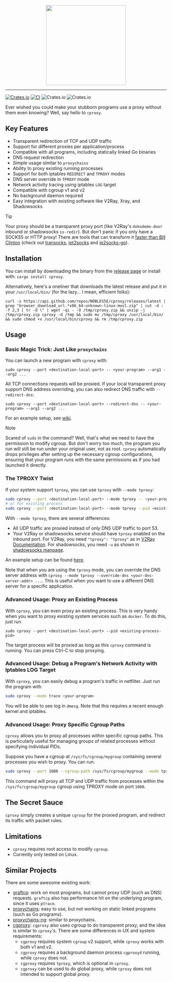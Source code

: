 <p align="center">
<img width="250px" src="https://user-images.githubusercontent.com/18649508/139117888-4f631b07-0b40-4d24-b478-fb805ceef689.png" />
</p>
<hr/>

[![Crates.io](https://img.shields.io/crates/v/cproxy)](https://crates.io/crates/cproxy) [![CI](https://github.com/NOBLES5E/cproxy/actions/workflows/build.yml/badge.svg)](https://github.com/NOBLES5E/cproxy/actions/workflows/build.yml) ![Crates.io](https://img.shields.io/crates/d/cproxy) ![Crates.io](https://img.shields.io/crates/l/cproxy)

Ever wished you could make your stubborn programs use a proxy without them even knowing? Well, say hello to `cproxy`.

## Key Features

- Transparent redirection of TCP and UDP traffic
- Support for different proxies per application/process
- Compatible with all programs, including statically linked Go binaries
- DNS request redirection
- Simple usage similar to `proxychains`
- Ability to proxy existing running processes
- Support for both iptables `REDIRECT` and `TPROXY` modes
- DNS server override in `TPROXY` mode
- Network activity tracing using iptables `LOG` target
- Compatible with cgroup v1 and v2
- No background daemon required
- Easy integration with existing software like V2Ray, Xray, and Shadowsocks

> [!TIP]
> Your proxy should be a transparent proxy port (like V2Ray's `dokodemo-door` inbound or shadowsocks `ss-redir`). But don't panic if you only have a SOCKS5 or HTTP proxy! There are tools that can transform it [faster than Bill Clinton](https://youtu.be/Dv0PxINy2ds?t=570) (check out [transocks](https://github.com/cybozu-go/transocks), [ipt2socks](https://github.com/zfl9/ipt2socks) and [ip2socks-go](https://github.com/lcdbin/ip2socks-go)).

## Installation

You can install by downloading the binary from the [release page](https://github.com/NOBLES5E/cproxy/releases) or install with: `cargo install cproxy`.

Alternatively, here's a oneliner that downloads the latest release and put it in your `/usr/local/bin/` (for the lazy... I mean, efficient folks):

```
curl -s https://api.github.com/repos/NOBLES5E/cproxy/releases/latest | grep "browser_download_url.*x86_64-unknown-linux-musl.zip" | cut -d : -f 2,3 | tr -d \" | wget -qi - -O /tmp/cproxy.zip && unzip -j /tmp/cproxy.zip cproxy -d /tmp && sudo mv /tmp/cproxy /usr/local/bin/ && sudo chmod +x /usr/local/bin/cproxy && rm /tmp/cproxy.zip
```

## Usage

### Basic Magic Trick: Just Like `proxychains`

You can launch a new program with `cproxy` with:

```
sudo cproxy --port <destination-local-port> -- <your-program> --arg1 --arg2 ...
```

All TCP connections requests will be proxied. If your local transparent proxy support DNS address overriding, you can
also redirect DNS traffic with `--redirect-dns`:

```
sudo cproxy --port <destination-local-port> --redirect-dns -- <your-program> --arg1 --arg2 ...
```

For an example setup, see [wiki](https://github.com/NOBLES5E/cproxy/wiki/Example-setup-with-V2Ray).

> [!NOTE]
> Scared of `sudo` in the command? Well, that's what we need to have the permission to modify cgroup. But don't worry too much, the program you run will still be run under your original user, not as root. `cproxy` automatically drops privileges after setting up the necessary cgroup configurations, ensuring that your program runs with the same permissions as if you had launched it directly.

### The TPROXY Twist

If your system support `tproxy`, you can use `tproxy` with `--mode tproxy`:

```bash
sudo cproxy --port <destination-local-port> --mode tproxy -- <your-program> --arg1 --arg2 ...
# or for existing process
sudo cproxy --port <destination-local-port> --mode tproxy --pid <existing-process-pid>
```

With `--mode tproxy`, there are several differences:

* All UDP traffic are proxied instead of only DNS UDP traffic to port 53.
* Your V2Ray or shadowsocks service should have `tproxy` enabled on the inbound port. For V2Ray, you
  need `"tproxy": "tproxy"` as
  in [V2Ray Documentation](https://www.v2ray.com/en/configuration/transport.html#sockoptobject). For shadowsocks, you
  need `-u` as shown in [shadowsocks manpage](http://manpages.org/ss-redir).

An example setup can be found [here](https://github.com/NOBLES5E/cproxy/wiki/Example-setup-with-V2Ray).

Note that when you are using the `tproxy` mode, you can override the DNS server address
with `cproxy --mode tproxy --override-dns <your-dns-server-addr> ...`. This is useful when you want to use a different
DNS server for a specific application.

### Advanced Usage: Proxy an Existing Process

With `cproxy`, you can even proxy an existing process. This is very handy when you want to proxy existing system
services such as `docker`. To do this, just run

```
sudo cproxy --port <destination-local-port> --pid <existing-process-pid>
```

The target process will be proxied as long as this `cproxy` command is running. You can press Ctrl-C to stop proxying.

### Advanced Usage: Debug a Program's Network Activity with Iptables LOG Target

With `cproxy`, you can easily debug a program's traffic in netfilter. Just run the program with

```bash
sudo cproxy --mode trace <your-program>
```

You will be able to see log in `dmesg`. Note that this requires a recent enough kernel and iptables.

### Advanced Usage: Proxy Specific Cgroup Paths

`cproxy` allows you to proxy all processes within specific cgroup paths. This is particularly useful for managing groups of related processes without specifying individual PIDs.

Suppose you have a cgroup at `/sys/fs/cgroup/mygroup` containing several processes you wish to proxy. You can run:

```bash
sudo cproxy --port 1080 --cgroup-path /sys/fs/cgroup/mygroup --mode tproxy
```

This command will proxy all TCP and UDP traffic from processes within the `/sys/fs/cgroup/mygroup` cgroup using TPROXY mode on port `1080`.

## The Secret Sauce

`cproxy` simply creates a unique `cgroup` for the proxied program, and redirect its traffic with packet rules.

## Limitations

* `cproxy` requires root access to modify `cgroup`.
* Currently only tested on Linux.

## Similar Projects

There are some awesome existing work:

* [graftcp](https://github.com/hmgle/graftcp): work on most programs, but cannot proxy UDP (such as DNS)
  requests. `graftcp` also has performance hit on the underlying program, since it uses `ptrace`.
* [proxychains](https://github.com/haad/proxychains): easy to use, but not working on static linked programs (such as Go
  programs).
* [proxychains-ng](https://github.com/rofl0r/proxychains-ng): similar to proxychains.
* [cgproxy](https://github.com/springzfx/cgproxy): `cgproxy` also uses cgroup to do transparent proxy, and the idea is
  similar to `cproxy`'s. There are some differences in UX and system requirements:
    * `cgproxy` requires system `cgroup` v2 support, while `cproxy` works with both v1 and v2.
    * `cgproxy` requires a background daemon process `cgproxyd` running, while `cproxy` does not.
    * `cgproxy` requires `tproxy`, which is optional in `cproxy`.
    * `cgproxy` can be used to do global proxy, while `cproxy` does not intended to support global proxy.
